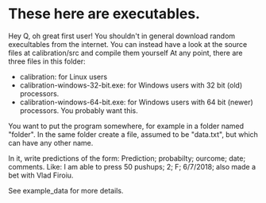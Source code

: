 # These here are executables.

Hey Q, oh great first user!
You shouldn't in general download random execultables from the internet.
You can instead have a look at the source files at calibration/src and compile them yourself
At any point, there are three files in this folder:
- calibration: for Linux users
- calibration-windows-32-bit.exe: for Windows users with 32 bit (old) processors.
- calibration-windows-64-bit.exe: for Windows users with 64 bit (newer) processors. You probably want this.

You want to put the program somewhere, for example in a folder named "folder".
In the same folder create a file, assumed to be "data.txt", but which can have any other name. 

In it, write predictions of the form:
Prediction; probabilty; ourcome; date; comments.
Like:
I am able to press 50 pushups; 2; F; 6/7/2018; also made a bet with Vlad Firoiu.

See example_data for more details.

